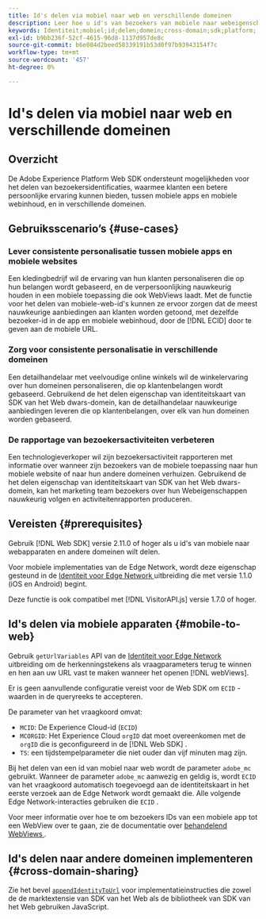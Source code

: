 ```yaml
---
title: Id's delen via mobiel naar web en verschillende domeinen
description: Leer hoe u id's van bezoekers van mobiele naar webeigenschappen en in verschillende domeinen kunt behouden
keywords: Identiteit;mobiel;id;delen;domein;cross-domain;sdk;platform;
exl-id: b9bb236f-52cf-4615-96d8-1137d957de8c
source-git-commit: b6e084d2beed58339191b53d0f97b93943154f7c
workflow-type: tm+mt
source-wordcount: '457'
ht-degree: 0%

---
```


# Id&#39;s delen via mobiel naar web en verschillende domeinen

## Overzicht

De Adobe Experience Platform Web SDK ondersteunt mogelijkheden voor het delen van bezoekersidentificaties, waarmee klanten een betere persoonlijke ervaring kunnen bieden, tussen mobiele apps en mobiele webinhoud, en in verschillende domeinen.

## Gebruiksscenario’s {#use-cases}

### Lever consistente personalisatie tussen mobiele apps en mobiele websites

Een kledingbedrijf wil de ervaring van hun klanten personaliseren die op hun belangen wordt gebaseerd, en de verpersoonlijking nauwkeurig houden in een mobiele toepassing die ook WebViews laadt. Met de functie voor het delen van mobiele-web-id&#39;s kunnen ze ervoor zorgen dat de meest nauwkeurige aanbiedingen aan klanten worden getoond, met dezelfde bezoeker-id in de app en mobiele webinhoud, door de [!DNL ECID] door te geven aan de mobiele URL.

### Zorg voor consistente personalisatie in verschillende domeinen

Een detailhandelaar met veelvoudige online winkels wil de winkelervaring over hun domeinen personaliseren, die op klantenbelangen wordt gebaseerd. Gebruikend de het delen eigenschap van identiteitskaart van SDK van het Web dwars-domein, kan de detailhandelaar nauwkeurige aanbiedingen leveren die op klantenbelangen, over elk van hun domeinen worden gebaseerd.

### De rapportage van bezoekersactiviteiten verbeteren

Een technologieverkoper wil zijn bezoekersactiviteit rapporteren met informatie over wanneer zijn bezoekers van de mobiele toepassing naar hun mobiele website of naar hun andere domeinen verhuizen. Gebruikend de het delen eigenschap van identiteitskaart van SDK van het Web dwars-domein, kan het marketing team bezoekers over hun Webeigenschappen nauwkeurig volgen en activiteitenrapporten produceren.

## Vereisten {#prerequisites}

Gebruik [!DNL Web SDK] versie 2.11.0 of hoger als u id&#39;s van mobiele naar webapparaten en andere domeinen wilt delen.

Voor mobiele implementaties van de Edge Network, wordt deze eigenschap gesteund in de [ Identiteit voor Edge Network ](https://developer.adobe.com/client-sdks/documentation/identity-for-edge-network/) uitbreiding die met versie 1.1.0 (iOS en Android) begint.

Deze functie is ook compatibel met [!DNL VisitorAPI.js] versie 1.7.0 of hoger.

## Id&#39;s delen via mobiele apparaten {#mobile-to-web}

Gebruik `getUrlVariables` API van de [ Identiteit voor Edge Network ](https://developer.adobe.com/client-sdks/documentation/identity-for-edge-network/api-reference/#geturlvariables) uitbreiding om de herkenningstekens als vraagparameters terug te winnen en hen aan uw URL vast te maken wanneer het openen [!DNL webViews].

Er is geen aanvullende configuratie vereist voor de Web SDK om `ECID` -waarden in de queryreeks te accepteren.

De parameter van het vraagkoord omvat:

* `MCID`: De Experience Cloud-id (`ECID`)
* `MCORGID`: Het Experience Cloud `orgID` dat moet overeenkomen met de `orgID` die is geconfigureerd in de [!DNL Web SDK] .
* `TS`: een tijdstempelparameter die niet ouder dan vijf minuten mag zijn.


Bij het delen van een id van mobiel naar web wordt de parameter `adobe_mc` gebruikt. Wanneer de parameter `adobe_mc` aanwezig en geldig is, wordt `ECID` van het vraagkoord automatisch toegevoegd aan de identiteitskaart in het eerste verzoek aan de Edge Network wordt gemaakt die. Alle volgende Edge Network-interacties gebruiken die `ECID` .

Voor meer informatie over hoe te om bezoekers IDs van een mobiele app tot een WebView over te gaan, zie de documentatie over [ behandelend WebViews ](https://experienceleague.adobe.com/docs/platform-learn/implement-mobile-sdk/app-implementation/web-views.html#implementation).

## Id&#39;s delen naar andere domeinen implementeren {#cross-domain-sharing}

Zie het bevel [`appendIdentityToUrl`](../commands/appendidentitytourl.md) voor implementatieinstructies die zowel de de marktextensie van SDK van het Web als de bibliotheek van SDK van het Web gebruiken JavaScript.
